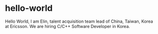 # hello-world
Hello World, I am Elin, talent acquisition team lead of China, Taiwan, Korea at Ericsson. We are hiring C/C++ Software Developer in Korea.

